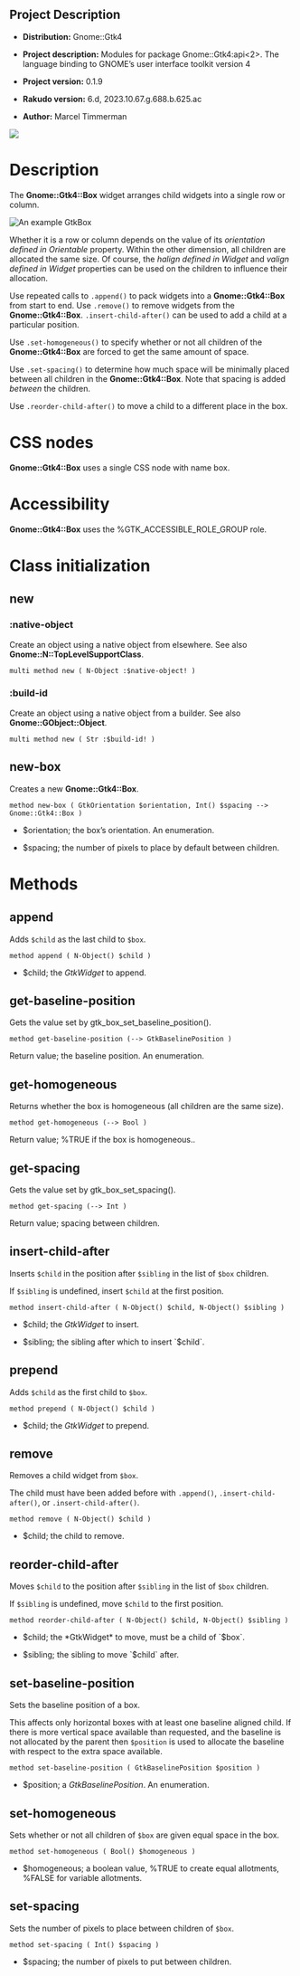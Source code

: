 Project Description
-------------------

  * **Distribution:** Gnome::Gtk4

  * **Project description:** Modules for package Gnome::Gtk4:api<2>. The language binding to GNOME’s user interface toolkit version 4

  * **Project version:** 0.1.9

  * **Rakudo version:** 6.d, 2023.10.67.g.688.b.625.ac

  * **Author:** Marcel Timmerman

![](images/box.png)

Description
===========

The **Gnome::Gtk4::Box** widget arranges child widgets into a single row or column.

![An example GtkBox](box.png)

Whether it is a row or column depends on the value of its *orientation defined in Orientable* property. Within the other dimension, all children are allocated the same size. Of course, the *halign defined in Widget* and *valign defined in Widget* properties can be used on the children to influence their allocation.

Use repeated calls to `.append()` to pack widgets into a **Gnome::Gtk4::Box** from start to end. Use `.remove()` to remove widgets from the **Gnome::Gtk4::Box**. `.insert-child-after()` can be used to add a child at a particular position.

Use `.set-homogeneous()` to specify whether or not all children of the **Gnome::Gtk4::Box** are forced to get the same amount of space.

Use `.set-spacing()` to determine how much space will be minimally placed between all children in the **Gnome::Gtk4::Box**. Note that spacing is added *between* the children.

Use `.reorder-child-after()` to move a child to a different place in the box.

CSS nodes
=========

**Gnome::Gtk4::Box** uses a single CSS node with name box.

Accessibility
=============

**Gnome::Gtk4::Box** uses the %GTK_ACCESSIBLE_ROLE_GROUP role.

Class initialization
====================

new
---

### :native-object

Create an object using a native object from elsewhere. See also **Gnome::N::TopLevelSupportClass**.

    multi method new ( N-Object :$native-object! )

### :build-id

Create an object using a native object from a builder. See also **Gnome::GObject::Object**.

    multi method new ( Str :$build-id! )

new-box
-------

Creates a new **Gnome::Gtk4::Box**.

    method new-box ( GtkOrientation $orientation, Int() $spacing --> Gnome::Gtk4::Box )

  * $orientation; the box’s orientation. An enumeration.

  * $spacing; the number of pixels to place by default between children.

Methods
=======

append
------

Adds `$child` as the last child to `$box`.

    method append ( N-Object() $child )

  * $child; the *GtkWidget* to append.

get-baseline-position
---------------------

Gets the value set by gtk_box_set_baseline_position().

    method get-baseline-position (--> GtkBaselinePosition )

Return value; the baseline position. An enumeration.

get-homogeneous
---------------

Returns whether the box is homogeneous (all children are the same size).

    method get-homogeneous (--> Bool )

Return value; %TRUE if the box is homogeneous.. 

get-spacing
-----------

Gets the value set by gtk_box_set_spacing().

    method get-spacing (--> Int )

Return value; spacing between children. 

insert-child-after
------------------

Inserts `$child` in the position after `$sibling` in the list of `$box` children.

If `$sibling` is undefined, insert `$child` at the first position.

    method insert-child-after ( N-Object() $child, N-Object() $sibling )

  * $child; the *GtkWidget* to insert.

  * $sibling; the sibling after which to insert `$child`.

prepend
-------

Adds `$child` as the first child to `$box`.

    method prepend ( N-Object() $child )

  * $child; the *GtkWidget* to prepend.

remove
------

Removes a child widget from `$box`.

The child must have been added before with `.append()`, `.insert-child-after()`, or `.insert-child-after()`.

    method remove ( N-Object() $child )

  * $child; the child to remove.

reorder-child-after
-------------------

Moves `$child` to the position after `$sibling` in the list of `$box` children.

If `$sibling` is undefined, move `$child` to the first position.

    method reorder-child-after ( N-Object() $child, N-Object() $sibling )

  * $child; the *GtkWidget* to move, must be a child of `$box`.

  * $sibling; the sibling to move `$child` after.

set-baseline-position
---------------------

Sets the baseline position of a box.

This affects only horizontal boxes with at least one baseline aligned child. If there is more vertical space available than requested, and the baseline is not allocated by the parent then `$position` is used to allocate the baseline with respect to the extra space available.

    method set-baseline-position ( GtkBaselinePosition $position )

  * $position; a *GtkBaselinePosition*. An enumeration.

set-homogeneous
---------------

Sets whether or not all children of `$box` are given equal space in the box.

    method set-homogeneous ( Bool() $homogeneous )

  * $homogeneous; a boolean value, %TRUE to create equal allotments, %FALSE for variable allotments.

set-spacing
-----------

Sets the number of pixels to place between children of `$box`.

    method set-spacing ( Int() $spacing )

  * $spacing; the number of pixels to put between children.
